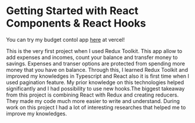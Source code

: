 # Getting Started with React Components & React Hooks

You can try my budget contol app [here](https://budget-control-app-mariadatskiv.vercel.app/) at vercel!

This is the very first project when I used Redux Toolkit.
This app allow to add expenses and incomes, count your balance and transfer money to savings. Expenses and transer options are protected from spending more money that you have on balance.
Through this, I learned Redux Toolkit and improved my knowledges in Typescript and React also it is first time when I used pagination feature. My prior knowledge on this technologies helped significantly and I had possibility to use new hooks.The biggest takeaway from this project is combining React with Redux and creating reducers. They made my code much more easier to write and understand. During work on this project I had a lot of interesting researches that helped me to improve my knowledges.
